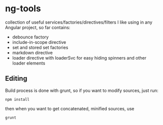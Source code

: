 ng-tools
========

collection of useful services/factories/directives/filters I like using in any Angular project, so far contains:

- debounce factory
- include-in-scope directive
- set and stored set factories
- markdown directive
- loader directive with loaderSvc for easy hiding spinners and other loader elements

## Editing
Build process is done with grunt, so if you want to modify sources, just run:
```
npm install
```

then when you want to get concatenated, minified sources, use
```
grunt
```
